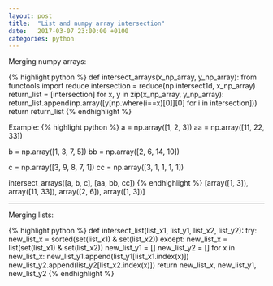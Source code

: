 ```yaml
---
layout: post
title:  "List and numpy array intersection"
date:   2017-03-07 23:00:00 +0100
categories: python
---
```


Merging numpy arrays:

{% highlight python %}
def intersect_arrays(x_np_array, y_np_array):
    from functools import reduce
    intersection = reduce(np.intersect1d, x_np_array)
    return_list = [intersection]
    for x, y in zip(x_np_array, y_np_array):
        return_list.append(np.array([y[np.where(i==x)[0]][0] for i in intersection]))
    return return_list
{% endhighlight %}

Example:
{% highlight python %}
a = np.array([1, 2, 3])
aa = np.array([11, 22, 33])

b = np.array([1, 3, 7, 5])
bb = np.array([2, 6, 14, 10])

c = np.array([3, 9, 8, 7, 1])
cc = np.array([3, 1, 1, 1, 1])

intersect_arrays([a, b, c], [aa, bb, cc])
{% endhighlight %}
[array([1, 3]), array([11, 33]), array([2, 6]), array([1, 3])]


-----------------

Merging lists:

{% highlight python %}
def intersect_list(list_x1, list_y1, list_x2, list_y2):
    try: new_list_x = sorted(set(list_x1) & set(list_x2))
    except: new_list_x = list(set(list_x1) & set(list_x2))
    new_list_y1 = []
    new_list_y2 = []
    for x in new_list_x:
        new_list_y1.append(list_y1[list_x1.index(x)])
        new_list_y2.append(list_y2[list_x2.index(x)])
    return new_list_x, new_list_y1, new_list_y2
{% endhighlight %}
